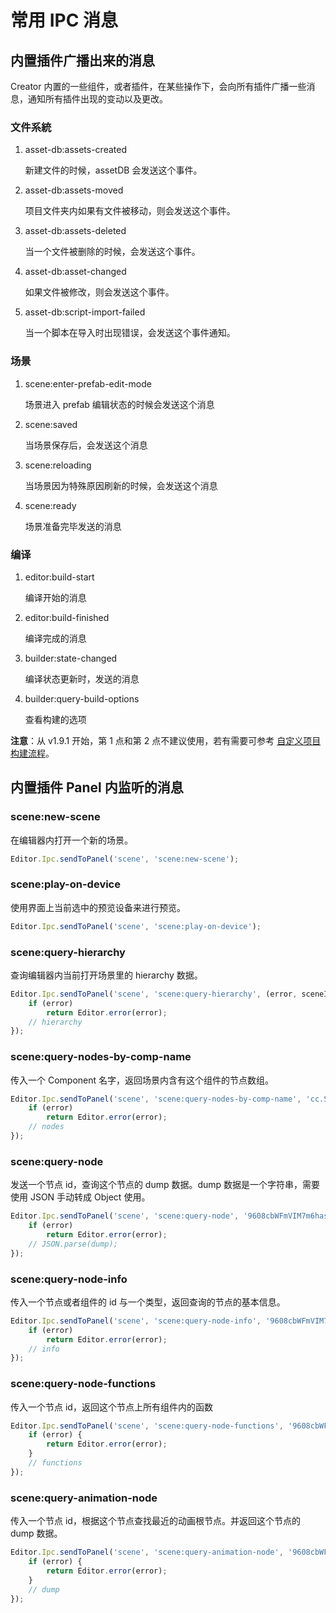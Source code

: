 # 常用 IPC 消息

## 内置插件广播出来的消息

Creator 内置的一些组件，或者插件，在某些操作下，会向所有插件广播一些消息，通知所有插件出现的变动以及更改。

### 文件系統

1. asset-db:assets-created

    新建文件的时候，assetDB 会发送这个事件。

2. asset-db:assets-moved

    项目文件夹内如果有文件被移动，则会发送这个事件。

3. asset-db:assets-deleted

    当一个文件被删除的时候，会发送这个事件。

4. asset-db:asset-changed

    如果文件被修改，则会发送这个事件。

5. asset-db:script-import-failed

    当一个脚本在导入时出现错误，会发送这个事件通知。

### 场景

1. scene:enter-prefab-edit-mode

    场景进入 prefab 编辑状态的时候会发送这个消息

2. scene:saved

    当场景保存后，会发送这个消息

3. scene:reloading

    当场景因为特殊原因刷新的时候，会发送这个消息

4. scene:ready

    场景准备完毕发送的消息

### 编译

1. editor:build-start

    编译开始的消息

2. editor:build-finished

    编译完成的消息

3. builder:state-changed

    编译状态更新时，发送的消息

4. builder:query-build-options

    查看构建的选项

**注意**：从 v1.9.1 开始，第 1 点和第 2 点不建议使用，若有需要可参考 [自定义项目构建流程](../../publish/custom-project-build-template.md)。

## 内置插件 Panel 内监听的消息

### scene:new-scene

在编辑器内打开一个新的场景。

```javascript
Editor.Ipc.sendToPanel('scene', 'scene:new-scene');
```

### scene:play-on-device

使用界面上当前选中的预览设备来进行预览。

```javascript
Editor.Ipc.sendToPanel('scene', 'scene:play-on-device');
```

### scene:query-hierarchy

查询编辑器内当前打开场景里的 hierarchy 数据。

```javascript
Editor.Ipc.sendToPanel('scene', 'scene:query-hierarchy', (error, sceneID, hierarchy) => {
    if (error)
        return Editor.error(error);
    // hierarchy
});
```

### scene:query-nodes-by-comp-name

传入一个 Component 名字，返回场景内含有这个组件的节点数组。

```javascript
Editor.Ipc.sendToPanel('scene', 'scene:query-nodes-by-comp-name', 'cc.Sprite', (error, nodes) => {
    if (error)
        return Editor.error(error);
    // nodes
});
```

### scene:query-node

发送一个节点 id，查询这个节点的 dump 数据。dump 数据是一个字符串，需要使用 JSON 手动转成 Object 使用。

```javascript
Editor.Ipc.sendToPanel('scene', 'scene:query-node', '9608cbWFmVIM7m6hasLXYV7', (error, dump) => {
    if (error)
        return Editor.error(error);
    // JSON.parse(dump);
});
```

### scene:query-node-info

传入一个节点或者组件的 id 与一个类型，返回查询的节点的基本信息。

```javascript
Editor.Ipc.sendToPanel('scene', 'scene:query-node-info', '9608cbWFmVIM7m6hasLXYV7', 'cc.Node', (error, info) => {
    if (error)
        return Editor.error(error);
    // info
});
```

### scene:query-node-functions

传入一个节点 id，返回这个节点上所有组件内的函数

```javascript
Editor.Ipc.sendToPanel('scene', 'scene:query-node-functions', '9608cbWFmVIM7m6hasLXYV7', (error, functions) => {
    if (error) {
        return Editor.error(error);
    }
    // functions
});
```

### scene:query-animation-node

传入一个节点 id，根据这个节点查找最近的动画根节点。并返回这个节点的 dump 数据。
```javascript
Editor.Ipc.sendToPanel('scene', 'scene:query-animation-node', '9608cbWFmVIM7m6hasLXYV7', (error, dump) => {
    if (error) {
        return Editor.error(error);
    }
    // dump
});
```